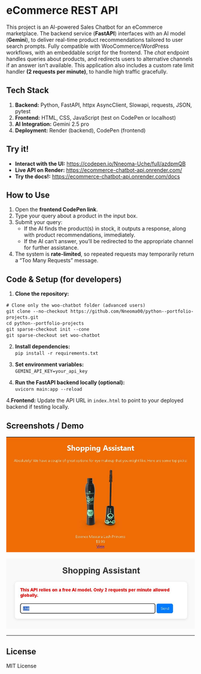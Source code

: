 # **eCommerce REST API**

This project is an AI-powered Sales Chatbot for an eCommerce marketplace. 
The backend service (**FastAPI**) interfaces with an AI model (**Gemini**), to deliver real-time product recommendations tailored to user search prompts.
Fully compatible with WooCommerce/WordPress workflows, with an embeddable script for the frontend. 
The _chat_ endpoint handles queries about products, and redirects users to alternative channels if an answer isn’t available.
This application also includes a custom rate limit handler **(2 requests per minute)**, to handle high traffic gracefully.

## Tech Stack
1. **Backend:** Python, FastAPI, httpx AsyncClient, Slowapi, requests, JSON, pytest
2. **Frontend:** HTML, CSS, JavaScript (test on CodePen or localhost)
3. **AI Integration:** Gemini 2.5 pro
4. **Deployment:** Render (backend), CodePen (frontend)


## Try it!
* **Interact with the UI:** https://codepen.io/Nneoma-Uche/full/azdpmQB
* **Live API on Render:** https://ecommerce-chatbot-api.onrender.com/
* **Try the docs!:** https://ecommerce-chatbot-api.onrender.com/docs


## How to Use
1. Open the **frontend CodePen link**.  
2. Type your query about a product in the input box.  
3. Submit your query:  
   * If the AI finds the product(s) in stock, it outputs a response, along with product recommendations, immediately.  
   * If the AI can’t answer, you’ll be redirected to the appropriate channel for further assistance.  
4. The system is **rate-limited**, so repeated requests may temporarily return a “Too Many Requests” message.


## **Code & Setup (for developers)**

1. **Clone the repository:**  
```
# Clone only the woo-chatbot folder (advanced users)
git clone --no-checkout https://github.com/Nneoma00/python--portfolio-projects.git
cd python--portfolio-projects
git sparse-checkout init --cone
git sparse-checkout set woo-chatbot
```

2. **Install dependencies:**  
`pip install -r requirements.txt`

3.  **Set environment variables:**  
`GEMINI_API_KEY=your_api_key`

3. **Run the FastAPI backend locally (optional):**  
`uvicorn main:app --reload`

4.**Frontend:** Update the API URL in `index.html` to point to your deployed backend if testing locally.



## **Screenshots / Demo**

![Sample chat UI](woo-chatbot/demo-imgs/orange-chatbot.JPG)

![Rate Limit Error on Localhost](woo-chatbot/demo-imgs/rate-limit.JPG)


---

## **License**

MIT License
